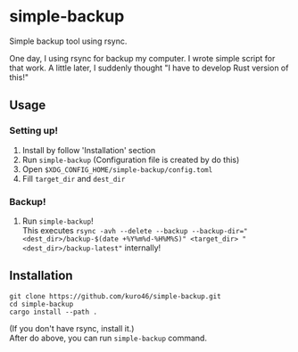 # simple-backup

Simple backup tool using rsync.

One day, I using rsync for backup my computer. I wrote simple script for that work.
A little later, I suddenly thought "I have to develop Rust version of this!"

## Usage

### Setting up!

1. Install by follow 'Installation' section
1. Run `simple-backup` (Configuration file is created by do this)
1. Open `$XDG_CONFIG_HOME/simple-backup/config.toml`
1. Fill `target_dir` and `dest_dir`

### Backup!

1. Run `simple-backup`!  
This executes `rsync -avh --delete --backup --backup-dir="<dest_dir>/backup-$(date +%Y%m%d-%H%M%S)" <target_dir> "<dest_dir>/backup-latest"` internally!

## Installation

```
git clone https://github.com/kuro46/simple-backup.git
cd simple-backup
cargo install --path .
```
(If you don't have rsync, install it.)  
After do above, you can run `simple-backup` command.
